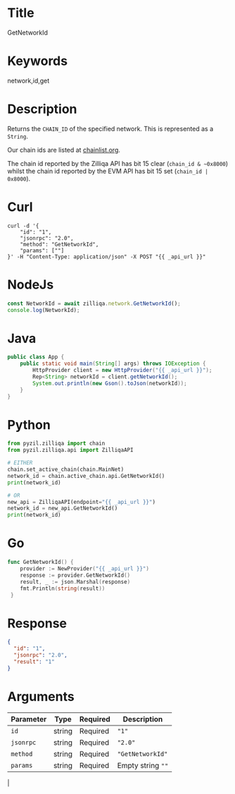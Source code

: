 # Title

GetNetworkId

# Keywords

network,id,get

# Description

Returns the `CHAIN_ID` of the specified network. This is represented as a `String`.

Our chain ids are listed at [chainlist.org](https://chainlist.org/?search=zilliqa&testnets=true).

The chain id reported by the Zilliqa API has bit 15 clear (`chain_id & ~0x8000`) whilst the chain id reported by the EVM API has bit 15 set (`chain_id | 0x8000`).

# Curl

```shell
curl -d '{
    "id": "1",
    "jsonrpc": "2.0",
    "method": "GetNetworkId",
    "params": [""]
}' -H "Content-Type: application/json" -X POST "{{ _api_url }}"
```

# NodeJs

```js
const NetworkId = await zilliqa.network.GetNetworkId();
console.log(NetworkId);
```

# Java

```java
public class App {
    public static void main(String[] args) throws IOException {
        HttpProvider client = new HttpProvider("{{ _api_url }}");
        Rep<String> networkId = client.getNetworkId();
        System.out.println(new Gson().toJson(networkId));
    }
}
```

# Python

```python
from pyzil.zilliqa import chain
from pyzil.zilliqa.api import ZilliqaAPI

# EITHER
chain.set_active_chain(chain.MainNet)
network_id = chain.active_chain.api.GetNetworkId()
print(network_id)

# OR
new_api = ZilliqaAPI(endpoint="{{ _api_url }}")
network_id = new_api.GetNetworkId()
print(network_id)
```

# Go

```go
func GetNetworkId() {
    provider := NewProvider("{{ _api_url }}")
    response := provider.GetNetworkId()
    result, _ := json.Marshal(response)
    fmt.Println(string(result))
 }
 ```

# Response

```json
{
  "id": "1",
  "jsonrpc": "2.0",
  "result": "1"
}
```

# Arguments

| Parameter | Type   | Required | Description       |
| --------- | ------ | -------- | ----------------- |
| `id`      | string | Required | `"1"`             |
| `jsonrpc` | string | Required | `"2.0"`           |
| `method`  | string | Required | `"GetNetworkId"`  |
| `params`  | string | Required | Empty string `""` 
|
